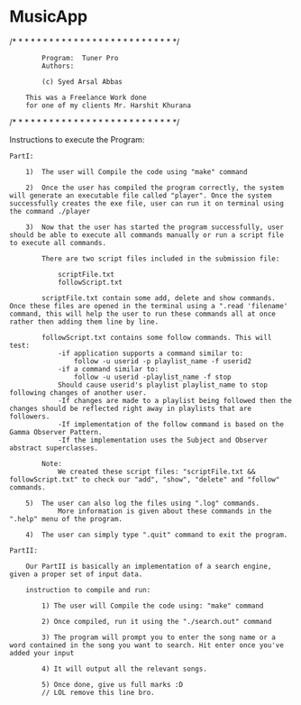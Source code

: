 # MusicApp

/* * * * * * * * * * * * * * * * * * * * * * * * * * */
                                           
            Program:  Tuner Pro          
            Authors:                              
    
            (c) Syed Arsal Abbas

	    This was a Freelance Work done
	    for one of my clients Mr. Harshit Khurana
                                                     
/* * * * * * * * * * * * * * * * * * * * * * * * * * */


Instructions to execute the Program:
	
	PartI:

		1) 	The user will Compile the code using "make" command

		2) 	Once the user has compiled the program correctly, the system will generate an executable file called "player". Once the system successfully creates the exe file, user can run it on terminal using the command ./player

		3) 	Now that the user has started the program successfully, user should be able to execute all commands manually or run a script file to execute all commands.
			
			There are two script files included in the submission file:
				
				scriptFile.txt
				followScript.txt

			scriptFile.txt contain some add, delete and show commands. Once these files are opened in the terminal using a ".read 'filename' command, this will help the user to run these commands all at once rather then adding them line by line.

			followScript.txt contains some follow commands. This will test:
				-if application supports a command similar to:
					follow -u userid -p playlist_name -f userid2
				-if a command similar to:
					follow -u userid -playlist_name -f stop
				Should cause userid's playlist playlist_name to stop following changes of another user.
				-If changes are made to a playlist being followed then the changes should be reflected right away in playlists that are followers.
				-If implementation of the follow command is based on the Gamma Observer Pattern.
				-If the implementation uses the Subject and Observer abstract superclasses.

			Note: 
				We created these script files: "scriptFile.txt && followScript.txt" to check our "add", "show", "delete" and "follow" commands.

		5)	The user can also log the files using ".log" commands.
				More information is given about these commands in the ".help" menu of the program. 

		4)	The user can simply type ".quit" command to exit the program.

	PartII:

		Our PartII is basically an implementation of a search engine, given a proper set of input data. 

		instruction to compile and run:

			1) The user will Compile the code using: "make" command

			2) Once compiled, run it using the "./search.out" command

			3) The program will prompt you to enter the song name or a word contained in the song you want to search. Hit enter once you've added your input

			4) It will output all the relevant songs.

			5) Once done, give us full marks :D
			// LOL remove this line bro.

